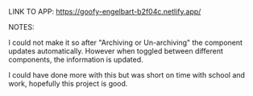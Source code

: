 LINK TO APP: https://goofy-engelbart-b2f04c.netlify.app/


NOTES: 

I could not make it so after "Archiving or Un-archiving" the component updates automatically. However when toggled between different components, the information is updated.

I could have done more with this but was short on time with school and work, hopefully this project is good. 
